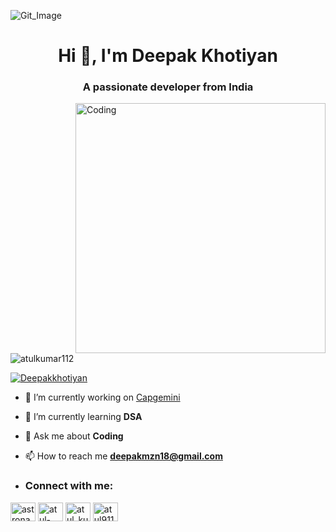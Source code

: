 ![Git_Image](https://github.com/Deepakkhotiyan/Deepakkhotiyan/assets/87259147/48b4f9a9-c025-4fe0-8207-a2c7ae1a9eef)
<h1 align="center">Hi 👋, I'm Deepak Khotiyan</h1>
<h3 align="center">A passionate developer from India</h3>
<img align="right" alt="Coding" width="400" src="https://cdn.dribbble.com/users/1162077/screenshots/3848914/programmer.gif">

<p align="left"> <img src="https://komarev.com/ghpvc/?username=atulkumar112&label=Profile%20views&color=0e75b6&style=flat" alt="atulkumar112" /> </p>

<p align="left"> <a href="https://github.com/ryo-ma/github-profile-trophy"><img src="https://github-profile-trophy.vercel.app/?username=Deepakkhotiyan" alt="Deepakkhotiyan" /></a> </p>

<!--<p align="left"> <a href="https://twitter.com/astronautatul" target="blank"><img src="https://img.shields.io/twitter/follow/astronautatul?logo=twitter&style=for-the-badge" alt="astronautatul" /></a> </p>

<!--
**Deepakkhotiyan/Deepakkhotiyan** is a ✨ _special_ ✨ repository because its `README.md` (this file) appears on your GitHub profile.
![Git_Image](https://github.com/Deepakkhotiyan/Deepakkhotiyan/assets/87259147/48b4f9a9-c025-4fe0-8207-a2c7ae1a9eef)

Here are some ideas to get you started:


- 🔭 I’m currently working on ...
- 🌱 I’m currently learning ...
- 👯 I’m looking to collaborate on ...
- 🤔 I’m looking for help with ...
- 💬 Ask me about ...
- 📫 How to reach me: ...
- 😄 Pronouns: ...
- ⚡ Fun fact: ...
-->
- 🔭 I’m currently working on [Capgemini](https://www.capgemini.com/)

- 🌱 I’m currently learning **DSA**

- 💬 Ask me about **Coding**

- 📫 How to reach me **deepakmzn18@gmail.com**

- <h3 align="left">Connect with me:</h3>
<p align="left">
<a href="https://twitter.com/Deepak_Khotiyan" target="blank"><img align="center" src="https://raw.githubusercontent.com/rahuldkjain/github-profile-readme-generator/master/src/images/icons/Social/twitter.svg" alt="astronautatul" height="30" width="40" /></a>
<a href="https://www.linkedin.com/in/deepak-khotiyan-398016215/" target="blank"><img align="center" src="https://raw.githubusercontent.com/rahuldkjain/github-profile-readme-generator/master/src/images/icons/Social/linked-in-alt.svg" alt="atul-kumar-saini-40a5601b5" height="30" width="40" /></a>
<!--<a href="https://fb.com/astronautatul" target="blank"><img align="center" src="https://raw.githubusercontent.com/rahuldkjain/github-profile-readme-generator/master/src/images/icons/Social/facebook.svg" alt="astronautatul" height="30" width="40" /></a>
<a href="https://instagram.com/astronautatul" target="blank"><img align="center" src="https://raw.githubusercontent.com/rahuldkjain/github-profile-readme-generator/master/src/images/icons/Social/instagram.svg" alt="astronautatul" height="30" width="40" /></a> -->
<a href="https://www.hackerrank.com/deepakmzn18?hr_r=1" target="blank"><img align="center" src="https://raw.githubusercontent.com/rahuldkjain/github-profile-readme-generator/master/src/images/icons/Social/hackerrank.svg" alt="atul_kumar112000" height="30" width="40" /></a>
<a href="https://leetcode.com/Deepak_Khotiyan/" target="blank"><img align="center" src="https://raw.githubusercontent.com/rahuldkjain/github-profile-readme-generator/master/src/images/icons/Social/leet-code.svg" alt="atul9119" height="30" width="40" /></a>

<!--<a href="https://auth.geeksforgeeks.org/user/atulkumar112000" target="blank"><img align="center" src="https://raw.githubusercontent.com/rahuldkjain/github-profile-readme-generator/master/src/images/icons/Social/geeks-for-geeks.svg" alt="atulkumar112000" height="30" width="40" /></a>
</p> -->

